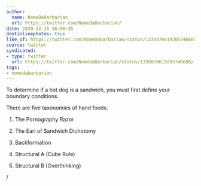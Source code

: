 ```yaml
---
author:
  name: NomeDaBarbarian
  url: https://twitter.com/NomeDaBarbarian/
date: 2020-12-15 16:00:35
dontinlinephotos: true
like_of: https://twitter.com/NomeDaBarbarian/status/1338876619205746688/
source: twitter
syndicated:
- type: twitter
  url: https://twitter.com/NomeDaBarbarian/status/1338876619205746688/
tags:
- nomedabarbarian
---
```


To determine if a hot dog is a sandwich, you must first define your boundary conditions.



There are five taxonomies of hand foods.



1) The Pornography Razor

2) The Earl of Sandwich Dichotomy

3) Backformation

4) Structural A (Cube Rule)

5) Structural B (Overthinking)



/